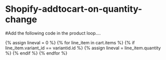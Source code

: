 # Shopify-addtocart-on-quantity-change

#Add the following code in the product loop....

{% assign lineval = 0 %}
{% for line_item in cart.items %}
  {% if line_item.variant_id == variantid.id %}
    {% assign lineval = line_item.quantity %}
  {% endif %}
{% endfor %}
<!-- 
<div class="cart-quantity">
  <input type='button' value='-' class='qtyminus' field='addcart_{{ variantid.id }}' />
  <input type="number" name="updates[]" id="addcart_{{ variantid.id }}" class="quantity" value="{{lineval}}" />
  <input type='button' value='+' class='qtyplus' field='addcart_{{ variantid.id }}' />
</div>
<div class="continue_shopping animated fadeInUp" id="text_{{ variantid.id }}" style="display: none;">
  <a href="javascript:void(0);" class="close cls_msg">Continue Shopping</a> or <a href="/cart">View Cart</a>
</div>
-->
